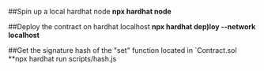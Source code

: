 







##Spin up a local hardhat node 
**npx hardhat node**

##Deploy the contract on hardhat localhost
**npx hardhat dep)loy  --network localhost** 

##Get the signature hash of the "set" function located in `Contract.sol
**npx hardhat run scripts/hash.js